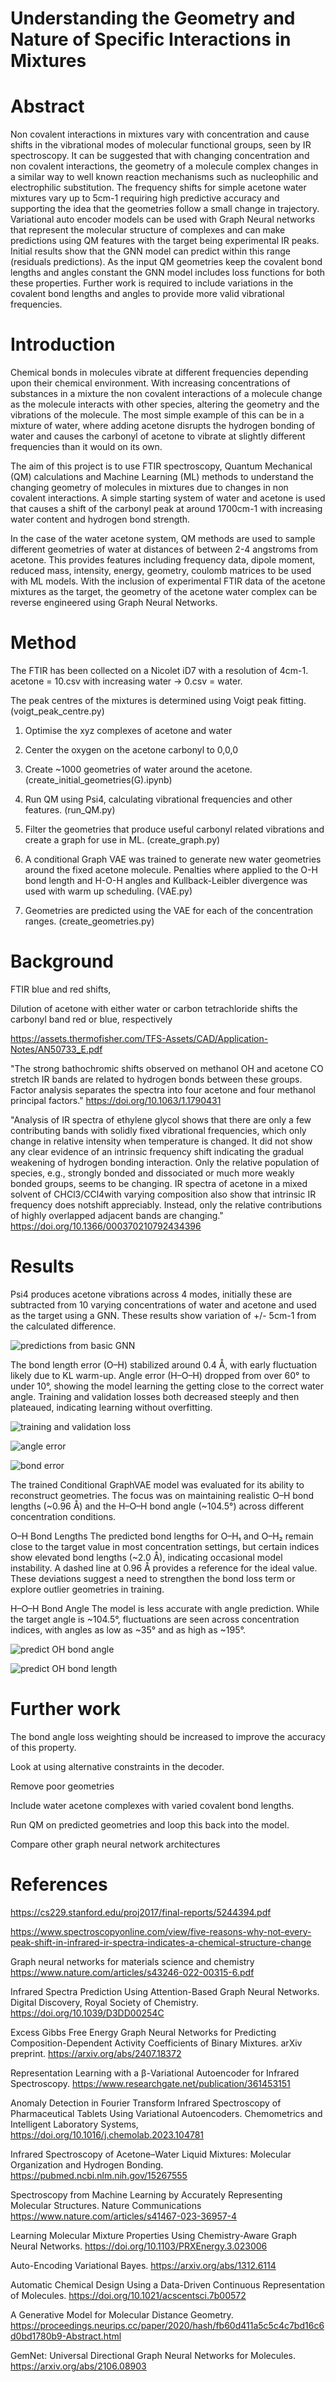 
# Understanding the Geometry and Nature of Specific Interactions in Mixtures 

# Abstract 

Non covalent interactions in mixtures vary with concentration and cause shifts in the vibrational modes of molecular functional groups, seen by IR spectroscopy. It can be suggested that with changing concentration and non covalent interactions, the geometry of a molecule complex changes in a similar way to well known reaction mechanisms such as nucleophilic and electrophilic substitution. The frequency shifts for simple acetone water mixtures vary up to 5cm-1 requiring high predictive accuracy and supporting the idea that the geometries follow a small change in trajectory. Variational auto encoder models can be used with Graph Neural networks that represent the molecular structure of complexes and can make predictions using QM features with the target being experimental IR peaks. Initial results show that the GNN model can predict within this range (residuals predictions). As the input QM geometries keep the covalent bond lengths and angles constant the GNN model includes loss functions for both these properties. Further work is required to include variations in the covalent bond lengths and angles to provide more valid vibrational frequencies.

# Introduction

Chemical bonds in molecules vibrate at different frequencies depending upon their chemical environment. With increasing concentrations of substances in a mixture the non covalent interactions of a molecule change as the molecule interacts with other species, altering the geometry and the vibrations of the molecule. The most simple example of this can be in a mixture of water, where adding acetone disrupts the hydrogen bonding of water and causes the carbonyl of acetone to vibrate at slightly different frequencies than it would on its own.

The aim of this project is to use FTIR spectroscopy, Quantum Mechanical (QM) calculations and Machine Learning (ML) methods to understand the changing geometry of molecules in mixtures due to changes in non covalent interactions. A simple starting system of water and acetone is used that causes a shift of the carbonyl peak at around 1700cm-1 with increasing water content and hydrogen bond strength. 

In the case of the water acetone system, QM methods are used to sample different geometries of water at distances of between 2-4 angstroms from acetone. This provides features including frequency data, dipole moment, reduced mass, intensity, energy, geometry, coulomb matrices to be used with ML models.  With the inclusion of experimental FTIR data of the acetone mixtures as the target, the geometry of the acetone water complex can be reverse engineered using Graph Neural Networks.

# Method
The FTIR has been collected on a Nicolet iD7 with a resolution of 4cm-1. 
acetone = 10.csv with increasing water -> 0.csv = water. 

The peak centres of the mixtures is determined using Voigt peak fitting. 
(voigt_peak_centre.py) 

1. Optimise the xyz complexes of acetone and water

2. Center the oxygen on the acetone carbonyl to 0,0,0

3. Create ~1000 geometries of water around the acetone.
(create_initial_geometries(G).ipynb)

4. Run QM using Psi4, calculating vibrational frequencies and other features.
(run_QM.py)

5. Filter the geometries that produce useful carbonyl related vibrations and create a graph for use in ML.
(create_graph.py)

6. A conditional Graph VAE was trained to generate new water geometries around the fixed acetone molecule.  Penalties where applied to the O-H bond length and H-O-H angles and Kullback-Leibler divergence was used with warm up scheduling.
(VAE.py)

7. Geometries are predicted using the VAE for each of the concentration ranges.
(create_geometries.py)


# Background
FTIR blue and red shifts, 

Dilution of acetone with either water or carbon tetrachloride shifts the carbonyl band red or blue, respectively

https://assets.thermofisher.com/TFS-Assets/CAD/Application-Notes/AN50733_E.pdf

"The strong bathochromic shifts observed on methanol OH and acetone CO stretch IR bands are related to hydrogen bonds between these groups. Factor analysis separates the spectra into four acetone and four methanol principal factors." 
https://doi.org/10.1063/1.1790431

"Analysis  of  IR  spectra  of  ethylene  glycol  shows  that  there are only a few contributing bands with solidly fixed vibrational frequencies,  which  only  change  in  relative  intensity  when temperature is changed. It did not show any clear evidence of an intrinsic frequency shift indicating the gradual weakening of hydrogen bonding interaction. Only the relative population of species,  e.g.,  strongly  bonded  and  dissociated  or  much  more weakly  bonded  groups,  seems  to  be  changing.  IR  spectra  of acetone   in   a   mixed   solvent   of   CHCl3/CCl4with   varying composition  also  show  that  intrinsic  IR  frequency  does  notshift  appreciably.  Instead,  only  the  relative  contributions  of highly overlapped adjacent bands are changing."
https://doi.org/10.1366/000370210792434396

# Results
Psi4 produces acetone vibrations across 4 modes, initially these are subtracted from 10 varying concentrations of water and acetone and used as the target using a GNN. These results show variation of +/- 5cm-1 from the calculated difference.

![predictions from basic GNN](./predictions_from_basic_GNN.png)

The bond length error (O–H) stabilized around 0.4 Å, with early fluctuation likely due to KL warm-up. Angle error (H–O–H) dropped from over 60° to under 10°, showing the model learning the getting close to the correct water angle. Training and validation losses both decreased steeply and then plateaued, indicating learning without overfitting.

![training and validation loss](./training_and_validation_loss.png)

![angle error](./angle_error.png)

![bond error](./bond_length_error.png)

The trained Conditional GraphVAE model was evaluated for its ability to reconstruct geometries. The focus was on maintaining realistic O–H bond lengths (~0.96 Å) and the H–O–H bond angle (~104.5°) across different concentration conditions.

O–H Bond Lengths
The predicted bond lengths for O–H₁ and O–H₂ remain close to the target value in most concentration settings, but certain indices show elevated bond lengths (~2.0 Å), indicating occasional model instability. A dashed line at 0.96 Å provides a reference for the ideal value. These deviations suggest a need to strengthen the bond loss term or explore outlier geometries in training.

H–O–H Bond Angle 
The model is less accurate with angle prediction. While the target angle is ~104.5°, fluctuations are seen across concentration indices, with angles as low as ~35° and as high as ~195°. 

![predict OH bond angle](./predict_OH_bond_angle.png)

![predict OH bond length](./predict_OH_bond_length.png)

# Further work 

The bond angle loss weighting should be increased to improve the accuracy of this property. 

Look at using alternative constraints in the decoder. 

Remove poor geometries 

Include water acetone complexes with varied covalent bond lengths.

Run QM on predicted geometries and loop this back into the model. 

Compare other graph neural network architectures 

# References

https://cs229.stanford.edu/proj2017/final-reports/5244394.pdf

https://www.spectroscopyonline.com/view/five-reasons-why-not-every-peak-shift-in-infrared-ir-spectra-indicates-a-chemical-structure-change

Graph neural networks for materials science and
chemistry
https://www.nature.com/articles/s43246-022-00315-6.pdf

Infrared Spectra Prediction Using Attention-Based Graph Neural Networks. Digital Discovery, Royal Society of Chemistry.
https://doi.org/10.1039/D3DD00254C

Excess Gibbs Free Energy Graph Neural Networks for Predicting Composition-Dependent Activity Coefficients of Binary Mixtures. arXiv preprint.
https://arxiv.org/abs/2407.18372

Representation Learning with a β-Variational Autoencoder for Infrared Spectroscopy. 
https://www.researchgate.net/publication/361453151

Anomaly Detection in Fourier Transform Infrared Spectroscopy of Pharmaceutical Tablets Using Variational Autoencoders. Chemometrics and Intelligent Laboratory Systems, 
https://doi.org/10.1016/j.chemolab.2023.104781

Infrared Spectroscopy of Acetone–Water Liquid Mixtures: Molecular Organization and Hydrogen Bonding. 
https://pubmed.ncbi.nlm.nih.gov/15267555

Spectroscopy from Machine Learning by Accurately Representing Molecular Structures. Nature Communications
https://www.nature.com/articles/s41467-023-36957-4

Learning Molecular Mixture Properties Using Chemistry-Aware Graph Neural Networks.
https://doi.org/10.1103/PRXEnergy.3.023006

Auto-Encoding Variational Bayes.
https://arxiv.org/abs/1312.6114

Automatic Chemical Design Using a Data-Driven Continuous Representation of Molecules.
https://doi.org/10.1021/acscentsci.7b00572

A Generative Model for Molecular Distance Geometry.
https://proceedings.neurips.cc/paper/2020/hash/fb60d411a5c5c4c7bd16c6d0bd1780b9-Abstract.html

GemNet: Universal Directional Graph Neural Networks for Molecules.
https://arxiv.org/abs/2106.08903







